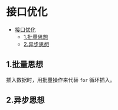 # 接口优化

- [接口优化](#接口优化)
  - [1.批量思想](#1批量思想)
  - [2.异步思想](#2异步思想)

## 1.批量思想

插入数据时，用批量操作来代替 `for` 循环插入。

## 2.异步思想

